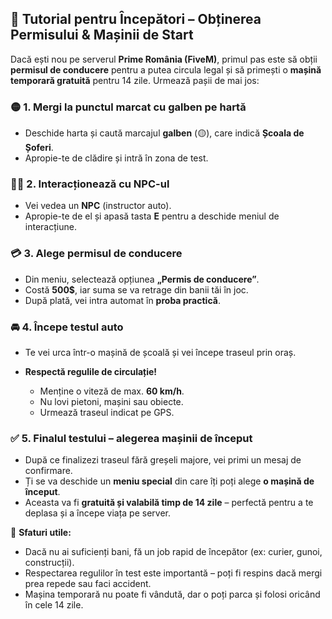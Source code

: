 
## 🚗 Tutorial pentru Începători – Obținerea Permisului & Mașinii de Start

Dacă ești nou pe serverul **Prime România (FiveM)**, primul pas este să obții **permisul de conducere** pentru a putea circula legal și să primești o **mașină temporară gratuită** pentru 14 zile. Urmează pașii de mai jos:

### 🟡 1. Mergi la punctul marcat cu galben pe hartă

* Deschide harta și caută marcajul **galben** (🟡), care indică **Școala de Șoferi**.
* Apropie-te de clădire și intră în zona de test.

### 🧍‍♂️ 2. Interacționează cu NPC-ul

* Vei vedea un **NPC** (instructor auto).
* Apropie-te de el și apasă tasta **E** pentru a deschide meniul de interacțiune.

### 💳 3. Alege permisul de conducere

* Din meniu, selectează opțiunea **„Permis de conducere”**.
* Costă **500\$**, iar suma se va retrage din banii tăi în joc.
* După plată, vei intra automat în **proba practică**.

### 🚘 4. Începe testul auto

* Te vei urca într-o mașină de școală și vei începe traseul prin oraș.
* **Respectă regulile de circulație!**

  * Menține o viteză de max. **60 km/h**.
  * Nu lovi pietoni, mașini sau obiecte.
  * Urmează traseul indicat pe GPS.

### ✅ 5. Finalul testului – alegerea mașinii de început

* După ce finalizezi traseul fără greșeli majore, vei primi un mesaj de confirmare.
* Ți se va deschide un **meniu special** din care îți poți alege **o mașină de început**.
* Aceasta va fi **gratuită și valabilă timp de 14 zile** – perfectă pentru a te deplasa și a începe viața pe server.

🎯 **Sfaturi utile:**

* Dacă nu ai suficienți bani, fă un job rapid de începător (ex: curier, gunoi, construcții).
* Respectarea regulilor în test este importantă – poți fi respins dacă mergi prea repede sau faci accident.
* Mașina temporară nu poate fi vândută, dar o poți parca și folosi oricând în cele 14 zile.
